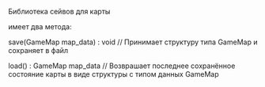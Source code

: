 Библиотека сейвов для карты

имеет два метода:

save(GameMap map_data) : void
// Принимает структуру типа GameMap и сохраняет в файл

load() : GameMap map_data
// Возврашает последнее сохранённое состояние карты 
в виде структуры с типом данных GameMap